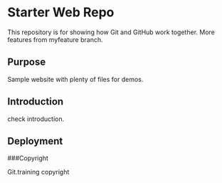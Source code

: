 # Starter Web Repo

This repository is for showing how Git and GitHub work together.
More features from myfeature branch.

## Purpose

Sample website with plenty of files for demos.

## Introduction

check introduction.

## Deployment

###Copyright

Git.training copyright